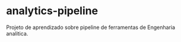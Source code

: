 # analytics-pipeline

Projeto de aprendizado sobre pipeline de ferramentas de Engenharia analitica.
